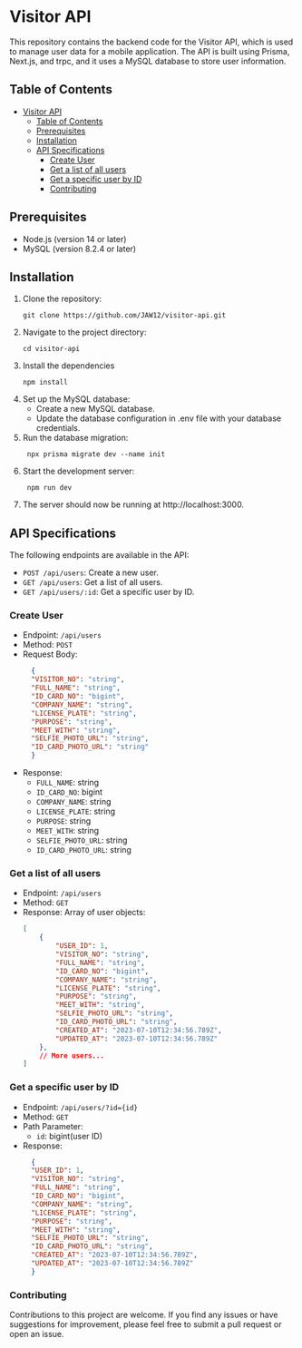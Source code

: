 # Visitor API

This repository contains the backend code for the Visitor API, which is used to manage user data for a mobile application. The API is built using Prisma, Next.js, and trpc, and it uses a MySQL database to store user information.

## Table of Contents

- [Visitor API](#visitor-api)
  - [Table of Contents](#table-of-contents)
  - [Prerequisites](#prerequisites)
  - [Installation](#installation)
  - [API Specifications](#api-specifications)
    - [Create User](#create-user)
    - [Get a list of all users](#get-a-list-of-all-users)
    - [Get a specific user by ID](#get-a-specific-user-by-id)
    - [Contributing](#contributing)

## Prerequisites

- Node.js (version 14 or later)
- MySQL (version 8.2.4 or later)

## Installation

1. Clone the repository:
   ```shell
   git clone https://github.com/JAW12/visitor-api.git
   ```
2. Navigate to the project directory:
   ```shell
   cd visitor-api
   ```
3. Install the dependencies
   ```shell
   npm install
   ```
4. Set up the MySQL database:
   - Create a new MySQL database.
   - Update the database configuration in .env file with your database credentials.
5. Run the database migration:
   ```shell
    npx prisma migrate dev --name init
   ```
6. Start the development server:
   ```shell
    npm run dev
   ```
7. The server should now be running at http://localhost:3000.

## API Specifications

The following endpoints are available in the API:

- `POST /api/users`: Create a new user.
- `GET /api/users`: Get a list of all users.
- `GET /api/users/:id`: Get a specific user by ID.

### Create User

- Endpoint: `/api/users`
- Method: `POST`
- Request Body:
  ```json
    {
    "VISITOR_NO": "string",
    "FULL_NAME": "string",
    "ID_CARD_NO": "bigint",
    "COMPANY_NAME": "string",
    "LICENSE_PLATE": "string",
    "PURPOSE": "string",
    "MEET_WITH": "string",
    "SELFIE_PHOTO_URL": "string",
    "ID_CARD_PHOTO_URL": "string"
    }
  ```
- Response:
  - `FULL_NAME`: string
  - `ID_CARD_NO`: bigint
  - `COMPANY_NAME`: string
  - `LICENSE_PLATE`: string
  - `PURPOSE`: string
  - `MEET_WITH`: string
  - `SELFIE_PHOTO_URL`: string
  - `ID_CARD_PHOTO_URL`: string

### Get a list of all users

- Endpoint: `/api/users`
- Method: `GET`
- Response: Array of user objects:
  ```json
  [
      {
          "USER_ID": 1,
          "VISITOR_NO": "string",
          "FULL_NAME": "string",
          "ID_CARD_NO": "bigint",
          "COMPANY_NAME": "string",
          "LICENSE_PLATE": "string",
          "PURPOSE": "string",
          "MEET_WITH": "string",
          "SELFIE_PHOTO_URL": "string",
          "ID_CARD_PHOTO_URL": "string",
          "CREATED_AT": "2023-07-10T12:34:56.789Z",
          "UPDATED_AT": "2023-07-10T12:34:56.789Z"
      },
      // More users...
  ]
  ```

### Get a specific user by ID

- Endpoint: `/api/users/?id={id}`
- Method: `GET`
- Path Parameter:
  - `id`: bigint(user ID)
- Response:
  ```json
    {
    "USER_ID": 1,
    "VISITOR_NO": "string",
    "FULL_NAME": "string",
    "ID_CARD_NO": "bigint",
    "COMPANY_NAME": "string",
    "LICENSE_PLATE": "string",
    "PURPOSE": "string",
    "MEET_WITH": "string",
    "SELFIE_PHOTO_URL": "string",
    "ID_CARD_PHOTO_URL": "string",
    "CREATED_AT": "2023-07-10T12:34:56.789Z",
    "UPDATED_AT": "2023-07-10T12:34:56.789Z"
    }
  ```

### Contributing

Contributions to this project are welcome. If you find any issues or have suggestions for improvement, please feel free to submit a pull request or open an issue.
